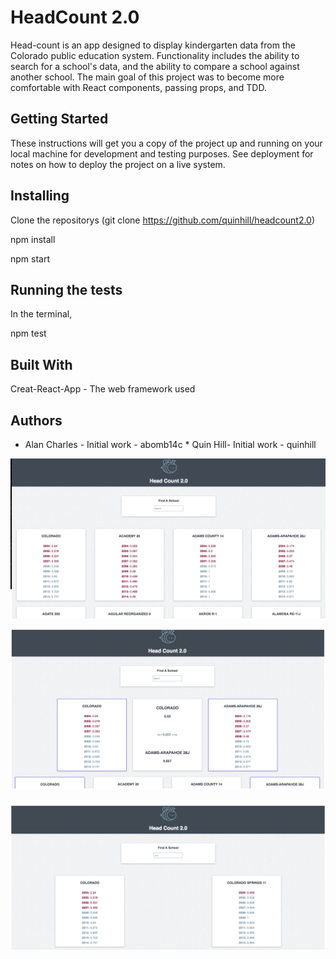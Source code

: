 # HeadCount 2.0

Head-count is an app designed to display kindergarten data from the Colorado public education system. Functionality includes the ability to search for a school's data, and the ability to compare a school against another school. The main goal of this project was to become more comfortable with React components, passing props, and TDD. 


## Getting Started

These instructions will get you a copy of the project up and running on your local machine for development and testing purposes. See deployment for notes on how to deploy the project on a live system.

## Installing

Clone the repositorys (git clone https://github.com/quinhill/headcount2.0)

npm install

npm start

## Running the tests

In the terminal,

npm test

## Built With

Creat-React-App - The web framework used

 ## Authors

* Alan Charles - Initial work - abomb14c * Quin Hill- Initial work - quinhill

![screenshot 1](src/assets/head-count-screen-shot-1.png)

![screenshot 2](src/assets/head-count-screen-shot-2.png)

![screenshot 3](src/assets/head-count-screen-shot-3.png)

